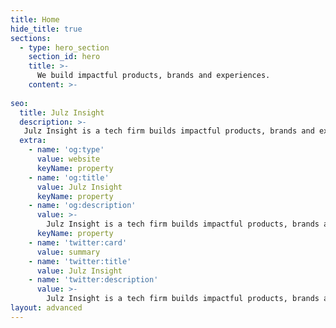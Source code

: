 ```yaml
---
title: Home
hide_title: true
sections:
  - type: hero_section
    section_id: hero
    title: >-
      We build impactful products, brands and experiences.
    content: >- 
    
seo:
  title: Julz Insight
  description: >-
   Julz Insight is a tech firm builds impactful products, brands and experiences. From conception to market dominance. We turn ideas into reality.
  extra:
    - name: 'og:type'
      value: website
      keyName: property
    - name: 'og:title'
      value: Julz Insight
      keyName: property
    - name: 'og:description'
      value: >-
        Julz Insight is a tech firm builds impactful products, brands and experiences. From conception to market dominance. We turn ideas into reality.
      keyName: property
    - name: 'twitter:card'
      value: summary
    - name: 'twitter:title'
      value: Julz Insight
    - name: 'twitter:description'
      value: >-
        Julz Insight is a tech firm builds impactful products, brands and experiences. From conception to market dominance. We turn ideas into reality.
layout: advanced
---
```

